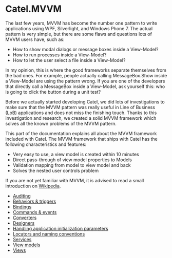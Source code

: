 # Catel.MVVM

The last few years, MVVM has become the number one pattern to write applications using WPF, Silverlight, and Windows Phone 7. The actual pattern is very simple, but there are some flaws and questions lots of MVVM users have, such as:

-   How to show modal dialogs or message boxes inside a View-Model?
-   How to run processes inside a View-Model?
-   How to let the user select a file inside a View-Model?

In my opinion, this is where the good frameworks separate themselves from the bad ones. For example, people actually calling MessageBox.Show inside a View-Model are using the pattern wrong. If you are one of the developers that directly call a MessageBox inside a View-Model, ask yourself this: who is going to click the button during a unit test?

Before we actually started developing Catel, we did lots of investigations to make sure that the MVVM pattern was really useful in Line of Business (LoB) applications and does not miss the finishing touch. Thanks to this investigation and research, we created a solid MVVM framework which solves all the known problems of the MVVM pattern.

This part of the documentation explains all about the MVVM framework included with Catel. The MVVM framework that ships with Catel has the following characteristics and features:

-   Very easy to use, a view model is created within 10 minutes
-   Direct pass-through of view model properties to Models
-   Validation mapping from model to view model and back
-   Solves the nested user controls problem

If you are not yet familiar with MVVM, it is advised to read a small introduction on [Wikipedia](http://en.wikipedia.org/wiki/Model_View_ViewModel).

-   [Auditing](/wiki/display/CTL/Auditing)
-   [Behaviors & triggers](../input/Behaviors___triggers)
-   [Bindings](/wiki/display/CTL/Bindings)
-   [Commands & events](../input/Commands___events)
-   [Converters](/wiki/display/CTL/Converters)
-   [Designers](/wiki/display/CTL/Designers)
-   [Handling application initialization parameters](/wiki/display/CTL/Handling+application+initialization+parameters)
-   [Locators and naming conventions](/wiki/display/CTL/Locators+and+naming+conventions)
-   [Services](/wiki/display/CTL/Services)
-   [View models](/wiki/display/CTL/View+models)
-   [Views](/wiki/display/CTL/Views)


